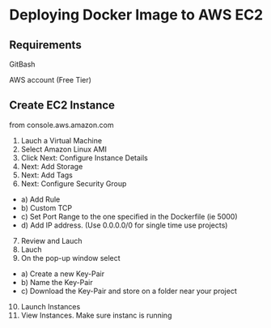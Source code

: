 # Deploying Docker Image to AWS EC2

## Requirements
GitBash

AWS account (Free Tier)

## Create EC2 Instance

from console.aws.amazon.com
1) Lauch a Virtual Machine
2) Select Amazon Linux AMI
3) Click Next: Configure Instance Details
4) Next: Add Storage
5) Next: Add Tags
6) Next: Configure Security Group
* a) Add Rule
* b) Custom TCP
* c) Set Port Range to the one specified in the Dockerfile (ie 5000)
* d) Add IP address. (Use 0.0.0.0/0 for single time use projects)

7) Review and Lauch
8) Lauch
9) On the pop-up window select
* a) Create a new Key-Pair
* b) Name the Key-Pair
* c) Download the Key-Pair and store on a folder near your project
10) Launch Instances
11) View Instances. Make sure instanc is running





		
